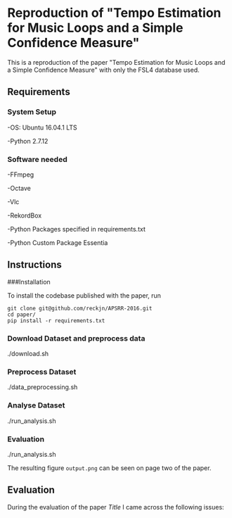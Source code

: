# Reproduction of "Tempo Estimation for Music Loops and a Simple Confidence Measure"

This is a reproduction of the paper "Tempo Estimation for Music Loops and a Simple Confidence Measure" with only the FSL4 database used.

## Requirements

### System Setup

-OS:	Ubuntu 16.04.1 LTS

-Python 2.7.12

### Software needed
-FFmpeg

-Octave

-Vlc

-RekordBox

-Python Packages specified in requirements.txt

-Python Custom Package Essentia

## Instructions

###Installation

To install the codebase published with the paper, run

    git clone git@github.com/reckjn/APSRR-2016.git
    cd paper/
    pip install -r requirements.txt

### Download Dataset and preprocess data

   ./download.sh

### Preprocess Dataset

   ./data_preprocessing.sh

### Analyse Dataset   

   ./run_analysis.sh

### Evaluation

   ./run_analysis.sh


 The resulting figure `output.png` can be seen on page two of the paper.


## Evaluation

 During the evaluation of the paper *Title* I came across the following issues:
